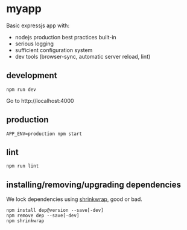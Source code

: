 # myapp

Basic expressjs app with:
- nodejs production best practices built-in
- serious logging
- sufficient configuration system
- dev tools (browser-sync, automatic server reload, lint)

## development

```shell
npm run dev
```

Go to http://localhost:4000

## production

```shell
APP_ENV=production npm start
```

## lint

```shell
npm run lint
```

## installing/removing/upgrading dependencies

We lock dependencies using [shrinkwrap](https://www.npmjs.org/doc/cli/npm-shrinkwrap.html), good or bad.

```shell
npm install dep@version --save[-dev]
npm remove dep --save[-dev]
npm shrinkwrap
```
